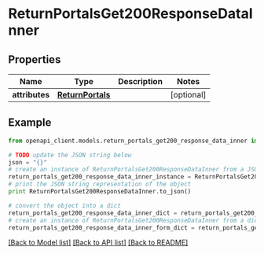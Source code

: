 # ReturnPortalsGet200ResponseDataInner


## Properties
Name | Type | Description | Notes
------------ | ------------- | ------------- | -------------
**attributes** | [**ReturnPortals**](ReturnPortals.md) |  | [optional] 

## Example

```python
from openapi_client.models.return_portals_get200_response_data_inner import ReturnPortalsGet200ResponseDataInner

# TODO update the JSON string below
json = "{}"
# create an instance of ReturnPortalsGet200ResponseDataInner from a JSON string
return_portals_get200_response_data_inner_instance = ReturnPortalsGet200ResponseDataInner.from_json(json)
# print the JSON string representation of the object
print ReturnPortalsGet200ResponseDataInner.to_json()

# convert the object into a dict
return_portals_get200_response_data_inner_dict = return_portals_get200_response_data_inner_instance.to_dict()
# create an instance of ReturnPortalsGet200ResponseDataInner from a dict
return_portals_get200_response_data_inner_form_dict = return_portals_get200_response_data_inner.from_dict(return_portals_get200_response_data_inner_dict)
```
[[Back to Model list]](../README.md#documentation-for-models) [[Back to API list]](../README.md#documentation-for-api-endpoints) [[Back to README]](../README.md)


